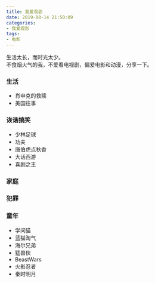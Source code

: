 ```yaml
---
title: 我爱观影
date: 2019-08-14 21:50:09
categories:
- 我爱观影
tags:
- 电影
---
```

生活太长，而时光太少。  
不食烟火气的我，不爱看电视剧，偏爱电影和动漫，分享一下。

<!--more-->

### 生活
- 肖申克的救赎
- 美国往事

### 诙谐搞笑
- 少林足球
- 功夫
- 唐伯虎点秋香
- 大话西游
- 喜剧之王

### 家庭

### 犯罪

### 童年
- 学问猫
- 蓝猫淘气
- 海尔兄弟
- 猛兽侠
- BeastWars
- 火影忍者
- 秦时明月
                                                                                                                                                                                                                                                                                                                                                                                                                                                                                                                                         